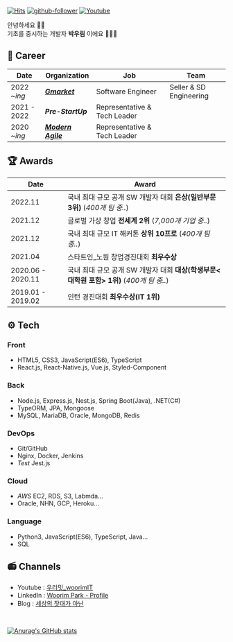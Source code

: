 [![Hits](https://hits.seeyoufarm.com/api/count/incr/badge.svg?url=https%3A%2F%2Fgithub.com%2Fwoorim960&count_bg=%2379C83D&title_bg=%23555555&icon=&icon_color=%23E7E7E7&title=hits&edge_flat=false)](https://github.com/woorim960)
[![github-follower](https://img.shields.io/github/followers/woorim960?style=social)](https://github.com/woorim960)
[![Youtube](https://img.shields.io/youtube/channel/subscribers/UCS0F25vig_sPIQXMiK8IdSg?style=social&link=https://www.youtube.com/channel/UCS0F25vig_sPIQXMiK8IdSg)](https://www.youtube.com/channel/UCS0F25vig_sPIQXMiK8IdSg)

안녕하세요 👋🏻  
기초를 중시하는 개발자 **박우림** 이에요 🧑🏻‍💻 

## 💼 Career
| Date | Organization | Job | Team |
| - | - | - | - |
| 2022 *~ing* | ***[Gmarket](https://gmarketcareers.com/)*** | Software Engineer | Seller & SD Engineering |
| 2021 - 2022 | ***Pre-StartUp*** | Representative & Tech Leader |  |
| 2020 *~ing* | ***[Modern Agile](https://modern-agile-official-client.vercel.app/)*** | Representative & Tech Leader | |

## 🏆 Awards
| Date | Award |
| - | - |
| 2022.11 | 국내 최대 규모 공개 SW 개발자 대회 **은상(일반부문 3위)** (<i>400개 팀 중..</i>) |
| 2021.12 | 글로벌 가상 창업 **전세계 2위** (<i>7,000개 기업 중..</i>) |
| 2021.12 | 국내 최대 규모 IT 해커톤 **상위 10프로** (<i>400개 팀 중..</i>) |
| 2021.04 | 스타트인_노원 창업경진대회 **최우수상** |
| 2020.06 - 2020.11 | 국내 최대 규모 공개 SW 개발자 대회 **대상(학생부문<대학원 포함> 1위)** (<i>400개 팀 중..</i>) |
| 2019.01 - 2019.02 | 인턴 경진대회 **최우수상(IT 1위)** |

## ⚙️ Tech
### Front
- HTML5, CSS3, JavaScript(ES6), TypeScript
- React.js, React-Native.js, Vue.js, Styled-Component

### Back
- Node.js, Express.js, Nest.js, Spring Boot(Java), .NET(C#)
- TypeORM, JPA, Mongoose
- MySQL, MariaDB, Oracle, MongoDB, Redis

### DevOps
- Git/GitHub
- Nginx, Docker, Jenkins
- *Test* Jest.js

### Cloud
- *AWS* EC2, RDS, S3, Labmda...
- Oracle, NHN, GCP, Heroku...

### Language
- Python3, JavaScript(ES6), TypeScript, Java...
- SQL

## 📻 Channels
- Youtube : [우리밋_woorimIT](https://www.youtube.com/channel/UCS0F25vig_sPIQXMiK8IdSg)
- LinkedIn : [Woorim Park - Profile](https://www.linkedin.com/in/woorim-park-003b51216/)
- Blog : [세상의 잣대가 아닌](https://blog.naver.com/dnfla420)

<br>

[![Anurag's GitHub stats](https://github-readme-stats.vercel.app/api?username=woorim960&theme=merko)](https://github.com/anuraghazra/github-readme-stats)

